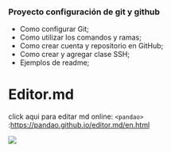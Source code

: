 ### Proyecto configuración de git y github

- Como configurar Git;
- Como utilizar los comandos y ramas;
- Como crear cuenta y repositorio en GitHub;
- Como crear y agregar clase SSH;
- Ejemplos de readme;

# Editor.md
click aqui para editar md online: 
`<pandao>` :https://pandao.github.io/editor.md/en.html

![](https://pandao.github.io/editor.md/images/logos/editormd-logo-180x180.png)